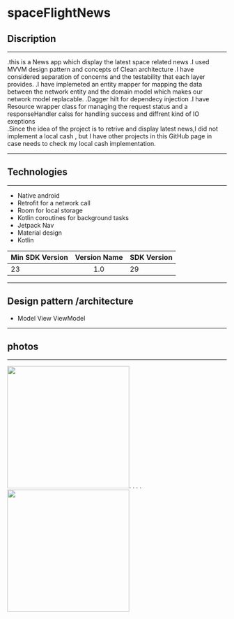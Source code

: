 # spaceFlightNews   



 ## Discription 
 -------------------------------------------------------
.this is a News app which display the latest space related news
.I used MVVM design pattern and  concepts of Clean architecture
.I have considered separation of concerns and the testability that each layer provides.
.I have implemeted an entity mapper for mapping the data between the network entity and the domain model which makes our network model replacable. 
.Dagger hilt for dependecy injection 
.I have Resource wrapper class for managing the request status and a responseHandler calss for handling success and diffrent kind of IO exeptions  
.Since the idea of the project is to retrive and display latest news,I did not implement a local cash , but I have other projects in this 
 GitHub page in case needs to check my local cash implementation. 

---

 ## Technologies   
    
 -----------------------------------------------------
 
- Native android
- Retrofit for a network call
- Room for local storage
- Kotlin coroutines for background tasks
- Jetpack Nav
- Material design
- Kotlin



 
 |  Min SDK Version | Version Name  | SDK Version |
 | ---------------- |:-------------:| ----------  |
 |  23              |  1.0          |      29     |

 
 


---------------------------------------------------------

## Design pattern /architecture


- Model View ViewModel

-----------------------------------------------------------


 

## photos

---------------------


<img src="ui1.PNG" width="280">.  .  .   .<img src="ui3.PNG" width="280"> 
